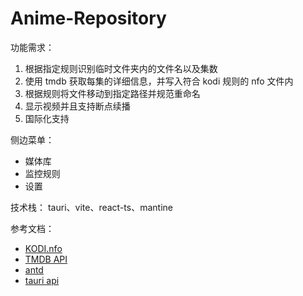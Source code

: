 # Anime-Repository

功能需求：

1. 根据指定规则识别临时文件夹内的文件名以及集数
2. 使用 tmdb 获取每集的详细信息，并写入符合 kodi 规则的 nfo 文件内
3. 根据规则将文件移动到指定路径并规范重命名
4. 显示视频并且支持断点续播
5. 国际化支持

侧边菜单：

- 媒体库
- 监控规则
- 设置

技术栈：
tauri、vite、react-ts、mantine

参考文档：

- [KODI.nfo](https://kodi.wiki/view/NFO_files)
- [TMDB API](https://developers.themoviedb.org/3)
- [antd](https://ant.design/components/overview-cn)
- [tauri api](https://tauri.app/zh-cn/v1/api/config)
